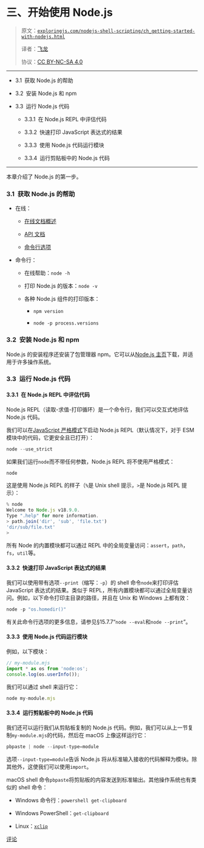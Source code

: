 # 三、开始使用 Node.js

> 原文：[`exploringjs.com/nodejs-shell-scripting/ch_getting-started-with-nodejs.html`](https://exploringjs.com/nodejs-shell-scripting/ch_getting-started-with-nodejs.html)
> 
> 译者：[飞龙](https://github.com/wizardforcel)
> 
> 协议：[CC BY-NC-SA 4.0](https://creativecommons.org/licenses/by-nc-sa/4.0/)


* * *

+   3.1 获取 Node.js 的帮助

+   3.2 安装 Node.js 和 npm

+   3.3 运行 Node.js 代码

    +   3.3.1 在 Node.js REPL 中评估代码

    +   3.3.2 快速打印 JavaScript 表达式的结果

    +   3.3.3 使用 Node.js 代码运行模块

    +   3.3.4 运行剪贴板中的 Node.js 代码

* * *

本章介绍了 Node.js 的第一步。

### 3.1 获取 Node.js 的帮助

+   在线：

    +   [在线文档概述](https://nodejs.org/en/docs/)

    +   [API 文档](https://nodejs.org/api/)

    +   [命令行选项](https://nodejs.org/api/cli.html)

+   命令行：

    +   在线帮助：`node -h`

    +   打印 Node.js 的版本：`node -v`

    +   各种 Node.js 组件的打印版本：

        +   `npm version`

        +   `node -p process.versions`

### 3.2 安装 Node.js 和 npm

Node.js 的安装程序还安装了包管理器 npm。它可以从[Node.js 主页](https://nodejs.org/)下载，并适用于许多操作系统。

### 3.3 运行 Node.js 代码

#### 3.3.1 在 Node.js REPL 中评估代码

Node.js REPL（读取-求值-打印循环）是一个命令行，我们可以交互式地评估 Node.js 代码。

我们可以在[JavaScript 严格模式](https://exploringjs.com/impatient-js/ch_syntax.html#strict-mode)下启动 Node.js REPL（默认情况下，对于 ESM 模块中的代码，它更安全且已打开）：

```js
node --use_strict
```

如果我们运行`node`而不带任何参数，Node.js REPL 将不使用严格模式：

```js
node
```

这是使用 Node.js REPL 的样子（`%`是 Unix shell 提示，`>`是 Node.js REPL 提示）：

```js
% node
Welcome to Node.js v18.9.0.
Type ".help" for more information.
> path.join('dir', 'sub', 'file.txt')
'dir/sub/file.txt'
>
```

所有 Node 的内置模块都可以通过 REPL 中的全局变量访问：`assert`，`path`，`fs`，`util`等。

#### 3.3.2 快速打印 JavaScript 表达式的结果

我们可以使用带有选项`--print`（缩写：`-p`）的 shell 命令`node`来打印评估 JavaScript 表达式的结果。类似于 REPL，所有内置模块都可以通过全局变量访问。例如，以下命令打印主目录的路径，并且在 Unix 和 Windows 上都有效：

```js
node -p "os.homedir()"
```

有关此命令行选项的更多信息，请参见§15.7.7“`node --eval`和`node --print`”。

#### 3.3.3 使用 Node.js 代码运行模块

例如，以下模块：

```js
// my-module.mjs
import * as os from 'node:os';
console.log(os.userInfo());
```

我们可以通过 shell 来运行它：

```js
node my-module.mjs
```

#### 3.3.4 运行剪贴板中的 Node.js 代码

我们还可以运行我们从剪贴板复制的 Node.js 代码。例如，我们可以从上一节复制`my-module.mjs`的代码，然后在 macOS 上像这样运行它：

```js
pbpaste | node --input-type=module
```

选项`--input-type=module`告诉 Node.js 将从标准输入接收的代码解释为模块。除其他外，这使我们可以使用`import`。

macOS shell 命令`pbpaste`将剪贴板的内容发送到标准输出。其他操作系统也有类似的 shell 命令：

+   Windows 命令行：`powershell get-clipboard`

+   Windows PowerShell：`get-clipboard`

+   Linux：[`xclip`](https://github.com/astrand/xclip)

[评论](https://github.com/rauschma/nodejs-shell-scripting/issues/3)
